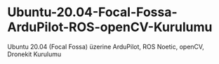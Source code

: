 # Ubuntu-20.04-Focal-Fossa-ArduPilot-ROS-openCV-Kurulumu
Ubuntu 20.04 (Focal Fossa) üzerine ArduPilot, ROS Noetic, openCV, Dronekit Kurulumu
